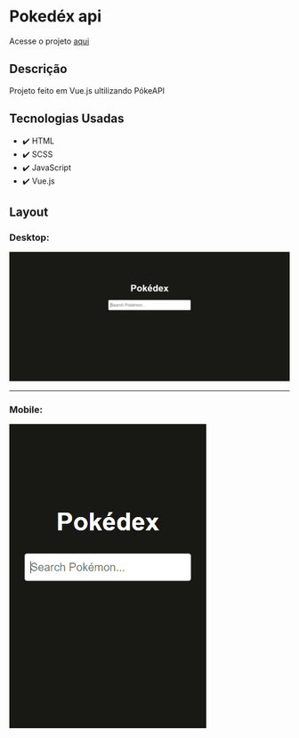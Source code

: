 # Pokedéx api

<p>Acesse o projeto <a href="https://jonathanrianelli.github.io/pokedex-api/">aqui</a></p>

## Descrição

<p>Projeto feito em Vue.js ultilizando PókeAPI</p>


## Tecnologias Usadas
- ✔️ HTML
- ✔️ SCSS
- ✔️ JavaScript
- ✔️ Vue.js

## Layout 
### Desktop:
<img src=".\src\assets\img/poke-desktop.gif">

<hr>

### Mobile:
<img src=".\src\assets\img/poke-mobile.gif">
